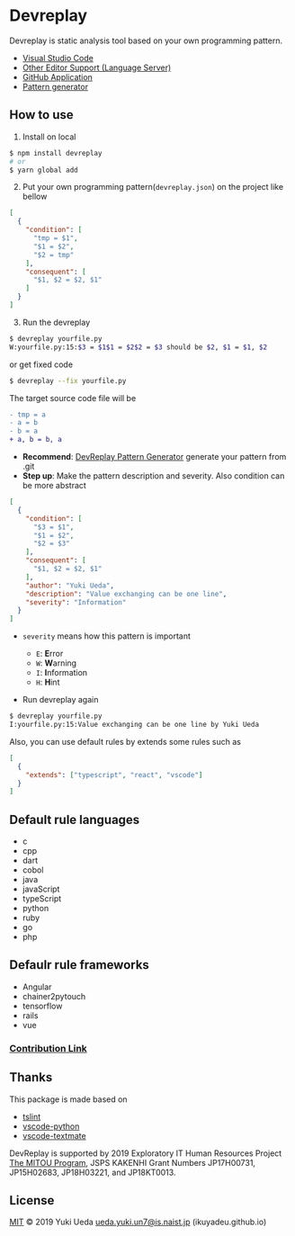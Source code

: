 # Devreplay

Devreplay is static analysis tool based on your own programming pattern.

* [Visual Studio Code](https://marketplace.visualstudio.com/items?itemName=Ikuyadeu.devreplay)
* [Other Editor Support (Language Server)](https://www.npmjs.com/package/devreplay-server)
* [GitHub Application](https://github.com/marketplace/dev-replay)
* [Pattern generator](https://github.com/devreplay/devreplay-pattern-generator)

## How to use

1. Install on local

```sh
$ npm install devreplay
# or
$ yarn global add 
```

2. Put your own programming pattern(`devreplay.json`) on the project like bellow

```json
[
  {
    "condition": [
      "tmp = $1",
      "$1 = $2",
      "$2 = tmp"
    ],
    "consequent": [
      "$1, $2 = $2, $1"
    ]
  }
]
```

3. Run the devreplay

```sh
$ devreplay yourfile.py
W:yourfile.py:15:$3 = $1$1 = $2$2 = $3 should be $2, $1 = $1, $2
```
or get fixed code
```sh
$ devreplay --fix yourfile.py
```

The target source code file will be
```diff
- tmp = a
- a = b
- b = a
+ a, b = b, a
```


* **Recommend**: [DevReplay Pattern Generator](https://github.com/devreplay/devreplay-pattern-generator) generate your pattern from .git
* **Step up**: Make the pattern description and severity. Also condition can be more abstract

```json
[
  {
    "condition": [
      "$3 = $1",
      "$1 = $2",
      "$2 = $3"
    ],
    "consequent": [
      "$1, $2 = $2, $1"
    ],
    "author": "Yuki Ueda",
    "description": "Value exchanging can be one line",
    "severity": "Information"
  }
]
```

* `severity` means how this pattern is important
    * `E`: **E**rror
    * `W`: **W**arning
    * `I`: **I**nformation
    * `H`: **H**int

* Run devreplay again
```sh
$ devreplay yourfile.py
I:yourfile.py:15:Value exchanging can be one line by Yuki Ueda
```


Also, you can use default rules by extends some rules such as
```json
[
  {
    "extends": ["typescript", "react", "vscode"]
  }
]
```
## Default rule languages

* c
* cpp
* dart
* cobol
* java
* javaScript
* typeScript
* python
* ruby
* go
* php

## Defaulr rule frameworks

* Angular
* chainer2pytouch
* tensorflow
* rails
* vue

### [Contribution Link](https://github.com/devreplay/devreplay/blob/master/CONTRIBUTING.md)

## Thanks

This package is made based on
* [tslint](https://palantir.github.io/tslint/)
* [vscode-python](https://github.com/Microsoft/vscode-python/blob/master/src/client/language/tokenizer.ts)
* [vscode-textmate](https://github.com/microsoft/vscode-textmate)

DevReplay is supported by 2019 Exploratory IT Human Resources Project [The MITOU Program](https://www.ipa.go.jp/jinzai/mitou/portal_index.html), JSPS KAKENHI Grant Numbers JP17H00731, JP15H02683, JP18H03221, and JP18KT0013.

## License

[MIT](LICENSE) © 2019 Yuki Ueda <ueda.yuki.un7@is.naist.jp> (ikuyadeu.github.io)
